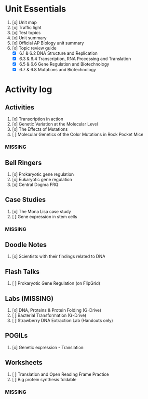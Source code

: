 # Unit Essentials
1. [x] Unit map
2. [x] Traffic light
3. [x] Test topics
4. [x] Unit summary
5. [x] Official AP Biology unit summary
6. [x] Topic review guide  
	- [x] 6.1 & 6.2 DNA Structure and Replication  
	- [x] 6.3 & 6.4 Transcription, RNA Processing and Translation  
	- [x] 6.5 & 6.6 Gene Regulation and Biotechnology  
	- [x] 6.7 & 6.8 Mutations and Biotechnology

# Activity log
## Activities
1. [x] Transcription in action
2. [x] Genetic Variation at the Molecular Level
3. [x] The Effects of Mutations
4. [ ] Molecular Genetics of the Color Mutations in Rock Pocket Mice
### MISSING

## Bell Ringers
1. [x] Prokaryotic gene regulation
2. [x] Eukaryotic gene regulation
3. [x] Central Dogma FRQ

## Case Studies
1. [x] The Mona Lisa case study
2. [ ] Gene expression in stem cells
### MISSING

## Doodle Notes
1. [x] Scientists with their findings related to DNA

## Flash Talks
1. [ ] Prokaryotic Gene Regulation (on FlipGrid)

## Labs (**MISSING**)
1. [x] DNA, Proteins & Protein Folding (G-Drive)
2. [ ] Bacterial Transformation (G-Drive)
3. [ ] Strawberry DNA Extraction Lab (Handouts only)

## POGILs
1. [x] Genetic expression - Translation

## Worksheets
1. [ ] Translation and Open Reading Frame Practice
2. [ ] Big protein synthesis foldable
### MISSING
